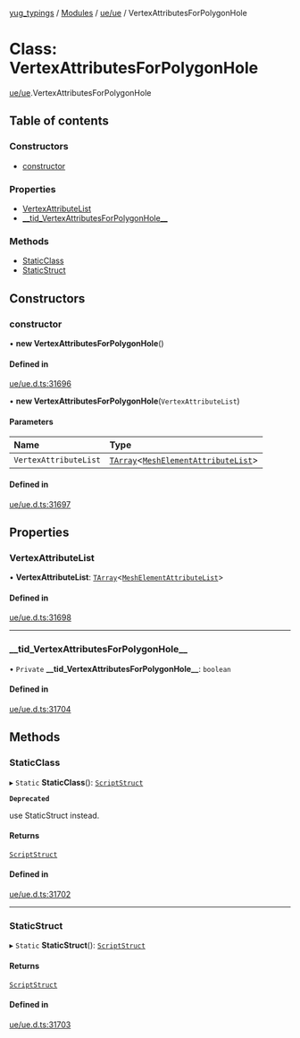 [yug_typings](../README.md) / [Modules](../modules.md) / [ue/ue](../modules/ue_ue.md) / VertexAttributesForPolygonHole

# Class: VertexAttributesForPolygonHole

[ue/ue](../modules/ue_ue.md).VertexAttributesForPolygonHole

## Table of contents

### Constructors

- [constructor](ue_ue.VertexAttributesForPolygonHole.md#constructor)

### Properties

- [VertexAttributeList](ue_ue.VertexAttributesForPolygonHole.md#vertexattributelist)
- [\_\_tid\_VertexAttributesForPolygonHole\_\_](ue_ue.VertexAttributesForPolygonHole.md#__tid_vertexattributesforpolygonhole__)

### Methods

- [StaticClass](ue_ue.VertexAttributesForPolygonHole.md#staticclass)
- [StaticStruct](ue_ue.VertexAttributesForPolygonHole.md#staticstruct)

## Constructors

### constructor

• **new VertexAttributesForPolygonHole**()

#### Defined in

[ue/ue.d.ts:31696](https://github.com/YugMetaverse/yug_typings/blob/b7d9b19/ue/ue.d.ts#L31696)

• **new VertexAttributesForPolygonHole**(`VertexAttributeList`)

#### Parameters

| Name | Type |
| :------ | :------ |
| `VertexAttributeList` | [`TArray`](../interfaces/ue_puerts.TArray.md)<[`MeshElementAttributeList`](ue_ue.MeshElementAttributeList.md)\> |

#### Defined in

[ue/ue.d.ts:31697](https://github.com/YugMetaverse/yug_typings/blob/b7d9b19/ue/ue.d.ts#L31697)

## Properties

### VertexAttributeList

• **VertexAttributeList**: [`TArray`](../interfaces/ue_puerts.TArray.md)<[`MeshElementAttributeList`](ue_ue.MeshElementAttributeList.md)\>

#### Defined in

[ue/ue.d.ts:31698](https://github.com/YugMetaverse/yug_typings/blob/b7d9b19/ue/ue.d.ts#L31698)

___

### \_\_tid\_VertexAttributesForPolygonHole\_\_

• `Private` **\_\_tid\_VertexAttributesForPolygonHole\_\_**: `boolean`

#### Defined in

[ue/ue.d.ts:31704](https://github.com/YugMetaverse/yug_typings/blob/b7d9b19/ue/ue.d.ts#L31704)

## Methods

### StaticClass

▸ `Static` **StaticClass**(): [`ScriptStruct`](ue_ue.ScriptStruct.md)

**`Deprecated`**

use StaticStruct instead.

#### Returns

[`ScriptStruct`](ue_ue.ScriptStruct.md)

#### Defined in

[ue/ue.d.ts:31702](https://github.com/YugMetaverse/yug_typings/blob/b7d9b19/ue/ue.d.ts#L31702)

___

### StaticStruct

▸ `Static` **StaticStruct**(): [`ScriptStruct`](ue_ue.ScriptStruct.md)

#### Returns

[`ScriptStruct`](ue_ue.ScriptStruct.md)

#### Defined in

[ue/ue.d.ts:31703](https://github.com/YugMetaverse/yug_typings/blob/b7d9b19/ue/ue.d.ts#L31703)
